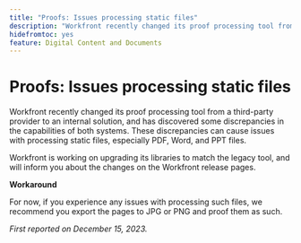 ```yaml
---
title: "Proofs: Issues processing static files"
description: "Workfront recently changed its proof processing tool from a third-party provider to an internal solution, and has discovered some discrepancies in the capabilities of both systems. These discrepancies can cause issues with processing static files, especially PDF, Word, and PPT files. A workaround is available"
hidefromtoc: yes
feature: Digital Content and Documents
---
```


# Proofs: Issues processing static files

<!--WF and WFP TOCs-->

Workfront recently changed its proof processing tool from a third-party provider to an internal solution, and has discovered some discrepancies in the capabilities of both systems. These discrepancies can cause issues with processing static files, especially PDF, Word, and PPT files. 

Workfront is working on upgrading its libraries to match the legacy tool, and will inform you about the changes on the Workfront release pages.

**Workaround**

For now, if you experience any issues with processing such files, we recommend you export the pages to JPG or PNG and proof them as such.

_First reported on December 15, 2023._
